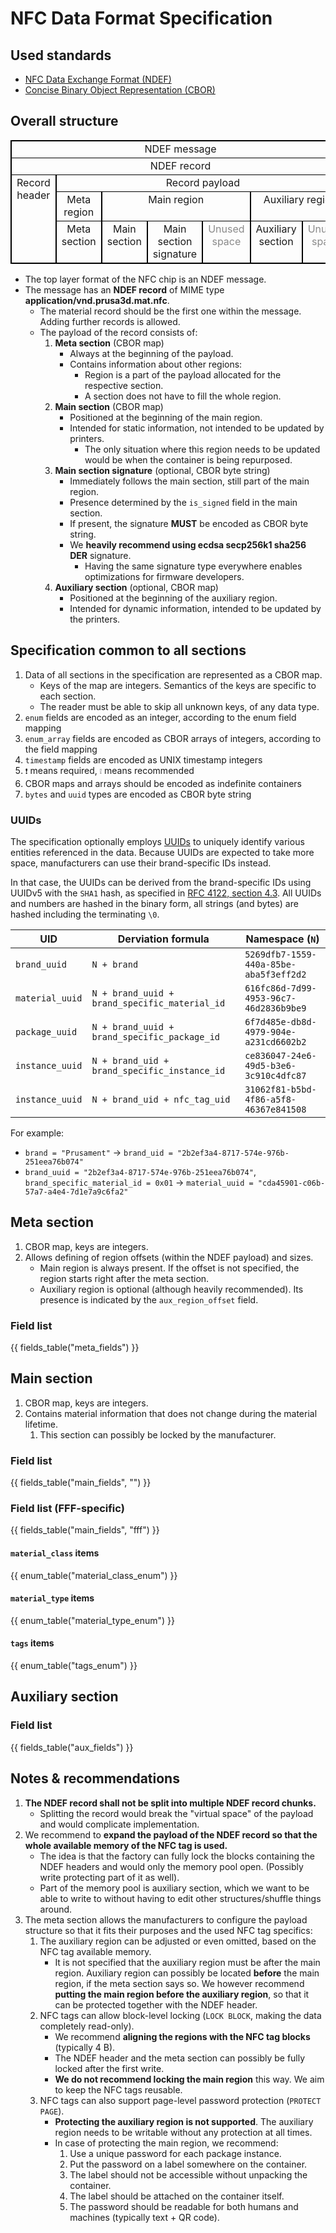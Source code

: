 # NFC Data Format Specification
## Used standards
- [NFC Data Exchange Format (NDEF)](https://nfc-forum.org/build/specifications/data-exchange-format-ndef-technical-specification/)
- [Concise Binary Object Representation (CBOR)](https://cbor.io/)

## Overall structure
<table class="packet-structure">
   <tr>
      <td colspan=7>NDEF message</td>
   </tr>
   <tr>
      <td colspan=7>NDEF record</td>
   </tr>
   <tr>
      <td rowspan=3>Record header</td>
      <td colspan=6>Record payload</td>
   </tr>
   <tr>
      <td>Meta region</td>
      <td colspan=3>Main region</td>
      <td colspan=2>Auxiliary region</td>
   </tr>
   <tr>
      <td>Meta section</td>
      <td>Main section</td>
      <td>Main section signature</td>
      <td class="unused">Unused space</td>
      <td>Auxiliary section</td>
      <td class="unused">Unused space</td>
   </tr>
</table>
<style>
   .packet-structure tbody {
      border: 2px solid black;
   }
   .packet-structure td {
      vertical-align: top;
      text-align: center;
      border: 1px solid black;
      border-left: 2px solid black;
      border-right: 2px solid black;
   }
   .packet-structure .unused {
      opacity: 50%;
   }
</style>

- The top layer format of the NFC chip is an NDEF message.
- The message has an **NDEF record** of MIME type **application/vnd.prusa3d.mat.nfc**.
   - The material record should be the first one within the message. Adding further records is allowed.
   - The payload of the record consists of:
      1. **Meta section** (CBOR map)
         - Always at the beginning of the payload.
         - Contains information about other regions:
            - Region is a part of the payload allocated for the respective section.
            - A section does not have to fill the whole region.
      1. **Main section** (CBOR map)
         - Positioned at the beginning of the main region.
         - Intended for static information, not intended to be updated by printers.
            - The only situation where this region needs to be updated would be when the container is being repurposed.
      1. **Main section signature** (optional, CBOR byte string)
         - Immediately follows the main section, still part of the main region.
         - Presence determined by the `is_signed` field in the main section.
         - If present, the signature **MUST** be encoded as CBOR byte string.
         - We **heavily recommend using ecdsa secp256k1 sha256 DER** signature.
            - Having the same signature type everywhere enables optimizations for firmware developers.
      1. **Auxiliary section** (optional, CBOR map)
         - Positioned at the beginning of the auxiliary region.
         - Intended for dynamic information, intended to be updated by the printers.

## Specification common to all sections
1. Data of all sections in the specification are represented as a CBOR map.
   - Keys of the map are integers. Semantics of the keys are specific to each section.
   - The reader must be able to skip all unknown keys, of any data type.
1. `enum` fields are encoded as an integer, according to the enum field mapping
1. `enum_array` fields are encoded as CBOR arrays of integers, according to the field mapping
1. `timestamp` fields are encoded as UNIX timestamp integers
1. `❗` means required, `❕` means recommended
1. CBOR maps and arrays should be encoded as indefinite containers
1. `bytes` and `uuid` types are encoded as CBOR byte string

### UUIDs
The specification optionally employs [UUIDs](https://en.wikipedia.org/wiki/Universally_unique_identifier) to uniquely identify various entities referenced in the data.
Because UUIDs are expected to take more space, manufacturers can use their brand-specific IDs instead.

In that case, the UUIDs can be derived from the brand-specific IDs using UUIDv5 with the `SHA1` hash, as specified in [RFC 4122, section 4.3](https://datatracker.ietf.org/doc/html/rfc4122#section-4.3). All UUIDs and numbers are hashed in the binary form, all strings (and bytes) are hashed including the terminating `\0`.

| UID | Derviation formula | Namespace (`N`) |
| --- | --- | --- |
| `brand_uuid` | `N + brand` | `5269dfb7-1559-440a-85be-aba5f3eff2d2` |
| `material_uuid` | `N + brand_uuid + brand_specific_material_id` | `616fc86d-7d99-4953-96c7-46d2836b9be9` |
| `package_uuid` | `N + brand_uuid + brand_specific_package_id` | `6f7d485e-db8d-4979-904e-a231cd6602b2` |
| `instance_uuid` | `N + brand_uid + brand_specific_instance_id` | `ce836047-24e6-49d5-b3e6-3c910c4dfc87` |
| `instance_uuid` | `N + brand_uid + nfc_tag_uid` | `31062f81-b5bd-4f86-a5f8-46367e841508` |


For example:
<!-- Generated using generate_uuid_examples.py -->
* `brand = "Prusament"` → `brand_uid = "2b2ef3a4-8717-574e-976b-251eea76b074"`
* `brand_uuid = "2b2ef3a4-8717-574e-976b-251eea76b074"`, `brand_specific_material_id = 0x01` → `material_uuid = "cda45901-c06b-57a7-a4e4-7d1e7a9c6fa2"`

## Meta section
1. CBOR map, keys are integers.
1. Allows defining of region offsets (within the NDEF payload) and sizes.
   - Main region is always present. If the offset is not specified, the region starts right after the meta section.
   - Auxiliary region is optional (although heavily recommended). Its presence is indicated by the `aux_region_offset` field.

### Field list
{{ fields_table("meta_fields") }}

## Main section
1. CBOR map, keys are integers.
1. Contains material information that does not change during the material lifetime.
   1. This section can possibly be locked by the manufacturer.

### Field list
{{ fields_table("main_fields", "") }}

### Field list (FFF-specific)
{{ fields_table("main_fields", "fff") }}

#### `material_class` items
{{ enum_table("material_class_enum") }}

#### `material_type` items
{{ enum_table("material_type_enum") }}

#### `tags` items
{{ enum_table("tags_enum") }}

## Auxiliary section

### Field list
{{ fields_table("aux_fields") }}

## Notes & recommendations
   1. **The NDEF record shall not be split into multiple NDEF record chunks.**
      - Splitting the record would break the "virtual space" of the payload and would complicate implementation.
   1. We recommend to **expand the payload of the NDEF record so that the whole available memory of the NFC tag is used.**
      - The idea is that the factory can fully lock the blocks containing the NDEF  headers and would only the memory pool open. (Possibly write protecting  part of it as well).
      - Part of the memory pool is auxiliary section, which we want to be able to write to without having to edit other structures/shuffle things around.
   1. The meta section allows the manufacturers to configure the payload structure so that it fits their purposes and the used NFC tag specifics:
      1. The auxiliary region can be adjusted or even omitted, based on the NFC tag available memory.
         - It is not specified that the auxiliary region must be after the main region. Auxiliary region can possibly be located **before** the main region, if the meta section says so. We however recommend **putting the main region before the auxiliary region**, so that it can be protected together with the NDEF header.
      1. NFC tags can allow block-level locking (`LOCK BLOCK`, making the data completely read-only).
         - We recommend **aligning the regions with the NFC tag blocks** (typically 4 B).
         - The NDEF header and the meta section can possibly be fully locked after the first write.
         - **We do not recommend locking the main region** this way. We aim to keep the NFC tags reusable.
      1. NFC tags can also support page-level password protection (`PROTECT PAGE`).
         - **Protecting the auxiliary region is not supported**. The auxiliary region needs to be writable without any protection at all times.
         - In case of protecting the main region, we recommend:
            1. Use a unique password for each package instance.
            1. Put the password on a label somewhere on the container.
            1. The label should not be accessible without unpacking the container.
            1. The label should be attached on the container itself.
            1. The password should be readable for both humans and machines (typically text + QR code).

